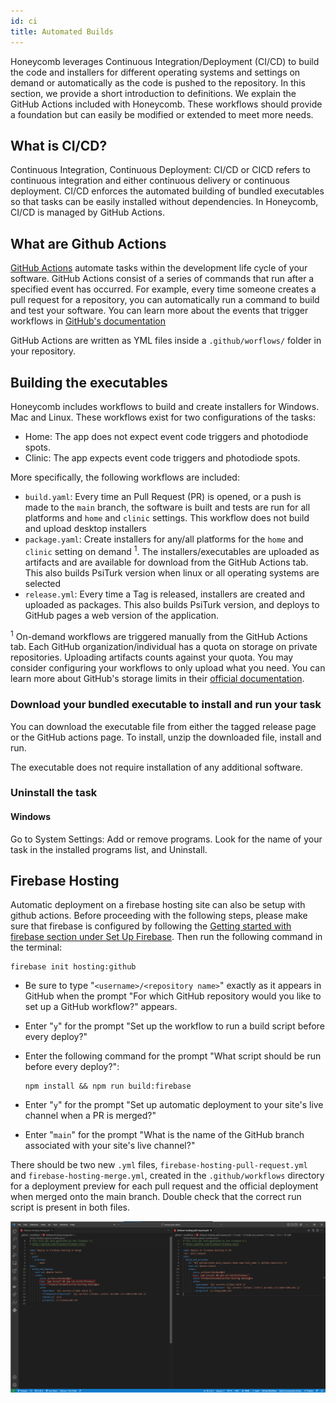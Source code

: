 ```yaml
---
id: ci
title: Automated Builds
---
```


Honeycomb leverages Continuous Integration/Deployment (CI/CD) to build the code and installers for different operating systems and settings on demand or automatically as the code is pushed to the repository. In this section, we provide a short introduction to definitions. We explain the GitHub Actions included with Honeycomb. These workflows should provide a foundation but can easily be modified or extended to meet more needs.

## What is CI/CD?

Continuous Integration, Continuous Deployment: CI/CD or CICD refers to continuous integration and either continuous delivery or continuous deployment. CI/CD enforces the automated building of bundled executables so that tasks can be easily installed without dependencies. In Honeycomb, CI/CD is managed by GitHub Actions. 

## What are Github Actions

[GitHub Actions](https://docs.github.com/en/actions) automate tasks within the development life cycle of your software. GitHub Actions consist of a series of commands that run after a specified event has occurred. For example, every time someone creates a pull request for a repository, you can automatically run a command to build and test your software. You can learn more about the events that trigger workflows in [GitHub's documentation](https://docs.github.com/en/actions/reference/events-that-trigger-workflows)

GitHub Actions are written as YML files inside a `.github/worflows/` folder in your repository.

## Building the executables

Honeycomb includes workflows to build and create installers for Windows. Mac and Linux. These workflows exist for two configurations of the tasks:

- Home: The app does not expect event code triggers and photodiode spots.
- Clinic: The app expects event code triggers and photodiode spots.

More specifically, the following workflows are included:

- `build.yaml`: Every time an Pull Request (PR) is opened, or a push is made to the `main` branch, the software is built and tests are run for all platforms and `home` and `clinic` settings. This workflow does not build and upload desktop installers
- `package.yaml`: Create installers for any/all platforms for the `home` and `clinic` setting on demand <sup>1</sup>. The installers/executables are uploaded as artifacts and are available for download from the GitHub Actions tab. This also builds PsiTurk version when linux or all operating systems are selected
- `release.yml`: Every time a Tag is released, installers are created and uploaded as packages. This also builds PsiTurk version, and deploys to GitHub pages a web version of the application.

<sup>1</sup> On-demand workflows are triggered manually from the GitHub Actions tab. Each GitHub organization/individual has a quota on storage on private repositories. Uploading artifacts counts against your quota. You may consider configuring your workflows to only upload what you need. You can learn more about GitHub's storage limits in their [official documentation](https://docs.github.com/en/billing/managing-billing-for-github-actions/about-billing-for-github-actions#about-billing-for-github-actions).

### Download your bundled executable to install and run your task

You can download the executable file from either the tagged release page or the GitHub actions page. To install, unzip the downloaded file, install and run.

The executable does not require installation of any additional software.

### Uninstall the task

#### Windows

Go to System Settings: Add or remove programs. Look for the name of your task in the installed programs list, and Uninstall.

## Firebase Hosting

Automatic deployment on a firebase hosting site can also be setup with github actions. Before proceeding with the following steps, please make sure that firebase is configured by following the [Getting started with firebase section under Set Up Firebase](firebase.md). Then run the following command in the terminal:

```console
firebase init hosting:github
```

- Be sure to type "`<username>/<repository name>`" exactly as it appears in GitHub when the prompt "For which GitHub repository would you like to set up a GitHub workflow?" appears.
- Enter "`y`" for the prompt "Set up the workflow to run a build script before every deploy?"
- Enter the following command for the prompt "What script should be run before every deploy?":

  ```console
  npm install && npm run build:firebase
  ```

- Enter "`y`" for the prompt "Set up automatic deployment to your site's live channel when a PR is merged?"
- Enter "`main`" for the prompt "What is the name of the GitHub branch associated with your site's live channel?"

There should be two new `.yml` files, `firebase-hosting-pull-request.yml` and `firebase-hosting-merge.yml`, created in the `.github/workflows` directory for a deployment preview for each pull request and the official deployment when merged onto the main branch. Double check that the correct run script is present in both files.

![Firebase actions](assets/firebase-actions.png)

